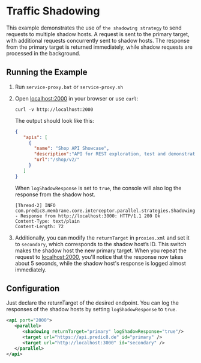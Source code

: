 # Traffic Shadowing

This example demonstrates the use of `the shadowing strategy` to send requests to multiple shadow hosts. A request is sent to the primary target, with additional requests concurrently sent to shadow hosts. The response from the primary target is returned immediately, while shadow requests are processed in the background.

## Running the Example

1. Run `service-proxy.bat` or `service-proxy.sh`
2. Open [localhost:2000](http://localhost:2000) in your browser or use `curl`:

      ```                                                                                                    
      curl -v http://localhost:2000
      ```

   The output should look like this:
   
   ```json
   {
      "apis": [
        {
          "name": "Shop API Showcase",
          "description":"API for REST exploration, test and demonstration. Feel free to manipulate the resources using the POST, PUT and DELETE methods. This API acts as a showcase for REST API design.",
          "url":"/shop/v2/"
        }
      ]
   }
   ```
   
   When `logShadowResponse` is set to `true`, the console will also log the response from the shadow host.
   ```
   [Thread-2] INFO com.predic8.membrane.core.interceptor.parallel.strategies.ShadowingStrategy - Response from http://localhost:3000: HTTP/1.1 200 Ok
   Content-Type: text/plain
   Content-Length: 72
   ```
3. Additionally, you can modify the `returnTarget` in `proxies.xml` and set it to `secondary`, which corresponds to the shadow host’s ID. This switch makes the shadow host the new primary target. When you repeat the request to [localhost:2000](http://localhost:2000), you'll notice that the response now takes about 5 seconds, while the shadow host's response is logged almost immediately.

## Configuration

Just declare the returnTarget of the desired endpoint. You can log the responses of the shadow hosts by setting `logShadowResponse` to `true`. 

```xml
<api port="2000">
   <parallel>
      <shadowing returnTarget="primary" logShadowResponse="true"/>
      <target url="https://api.predic8.de" id="primary" />
      <target url="http://localhost:3000" id="secondary" />
   </parallel>
</api>
```